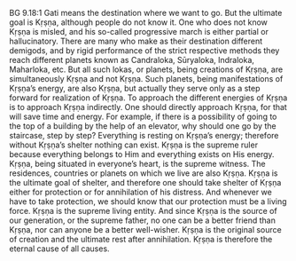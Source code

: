 BG 9.18:1	Gati means the destination where we want to go. But the ultimate goal is Kṛṣṇa, although people do not know it. One who does not know Kṛṣṇa is misled, and his so-called progressive march is either partial or hallucinatory. There are many who make as their destination different demigods, and by rigid performance of the strict respective methods they reach different planets known as Candraloka, Sūryaloka, Indraloka, Maharloka, etc. But all such lokas, or planets, being creations of Kṛṣṇa, are simultaneously Kṛṣṇa and not Kṛṣṇa. Such planets, being manifestations of Kṛṣṇa’s energy, are also Kṛṣṇa, but actually they serve only as a step forward for realization of Kṛṣṇa. To approach the different energies of Kṛṣṇa is to approach Kṛṣṇa indirectly. One should directly approach Kṛṣṇa, for that will save time and energy. For example, if there is a possibility of going to the top of a building by the help of an elevator, why should one go by the staircase, step by step? Everything is resting on Kṛṣṇa’s energy; therefore without Kṛṣṇa’s shelter nothing can exist. Kṛṣṇa is the supreme ruler because everything belongs to Him and everything exists on His energy. Kṛṣṇa, being situated in everyone’s heart, is the supreme witness. The residences, countries or planets on which we live are also Kṛṣṇa. Kṛṣṇa is the ultimate goal of shelter, and therefore one should take shelter of Kṛṣṇa either for protection or for annihilation of his distress. And whenever we have to take protection, we should know that our protection must be a living force. Kṛṣṇa is the supreme living entity. And since Kṛṣṇa is the source of our generation, or the supreme father, no one can be a better friend than Kṛṣṇa, nor can anyone be a better well-wisher. Kṛṣṇa is the original source of creation and the ultimate rest after annihilation. Kṛṣṇa is therefore the eternal cause of all causes.
